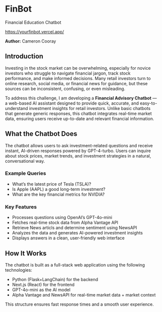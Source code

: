 # FinBot
Financial Education Chatbot

https://yourfinbot.vercel.app/

**Author:** Cameron Cooray

## Introduction

Investing in the stock market can be overwhelming, especially for novice investors who struggle to navigate financial jargon, track stock performance, and make informed decisions. Many retail investors turn to online research, social media, or financial news for guidance, but these sources can be inconsistent, confusing, or even misleading.

To address this challenge, I am developing a **Financial Advisory Chatbot** — a web-based AI assistant designed to provide quick, accurate, and easy-to-understand investment insights for retail investors. Unlike basic chatbots that generate generic responses, this chatbot integrates real-time market data, ensuring users receive up-to-date and relevant financial information.

## What the Chatbot Does

The chatbot allows users to ask investment-related questions and receive instant, AI-driven responses powered by GPT-4-turbo. Users can inquire about stock prices, market trends, and investment strategies in a natural, conversational way.

### Example Queries

- What’s the latest price of Tesla (TSLA)?
- Is Apple (AAPL) a good long-term investment?
- What are the key financial metrics for NVIDIA?

### Key Features

- Processes questions using OpenAI’s GPT-4o-mini
- Fetches real-time stock data from Alpha Vantage API
- Retrieve News articls and determine sentiment using NewsAPI
- Analyzes the data and generates AI-powered investment insights
- Displays answers in a clean, user-friendly web interface

## How It Works

The chatbot is built as a full-stack web application using the following technologies:

- Python (Flask+LangChain) for the backend
- Next.js (React) for the frontend
- GPT-4o-mini as the AI model
- Alpha Vantage and NewsAPI for real-time market data + market context

This structure ensures fast response times and a smooth user experience.
